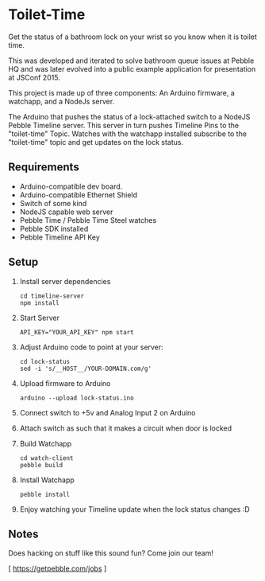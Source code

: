 # Toilet-Time

Get the status of a bathroom lock on your wrist so you know when it is toilet
time.

This was developed and iterated to solve bathroom queue issues at Pebble HQ and
was later evolved into a public example application for presentation at
JSConf 2015.

This project is made up of three components: An Arduino firmware, a watchapp,
and a NodeJs server.

The Arduino that pushes the status of a lock-attached switch to
a NodeJS Pebble Timeline server. This server in turn pushes Timeline Pins to
the "toilet-time" Topic. Watches with the watchapp installed subscribe to the
"toilet-time" topic and get updates on the lock status.

## Requirements 

  * Arduino-compatible dev board.
  * Arduino-compatible Ethernet Shield
  * Switch of some kind
  * NodeJS capable web server
  * Pebble Time / Pebble Time Steel watches
  * Pebble SDK installed
  * Pebble Timeline API Key

## Setup

  1. Install server dependencies

      ```
      cd timeline-server
      npm install
      ```

  2. Start Server

      ```
      API_KEY="YOUR_API_KEY" npm start
      ```

  3. Adjust Arduino code to point at your server:

      ```
      cd lock-status
      sed -i 's/__HOST__/YOUR-DOMAIN.com/g'
      ```

  4. Upload firmware to Arduino

      ```
      arduino --upload lock-status.ino
      ```

  5. Connect switch to +5v and Analog Input 2 on Arduino

  6. Attach switch as such that it makes a circuit when door is locked

  7. Build Watchapp

      ```
      cd watch-client
      pebble build
      ```

  8. Install Watchapp

      ```
      pebble install
      ```

  9. Enjoy watching your Timeline update when the lock status changes :D

## Notes

Does hacking on stuff like this sound fun? Come join our team!

[ https://getpebble.com/jobs ]
